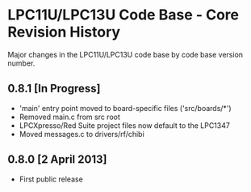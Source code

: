 # LPC11U/LPC13U Code Base - Core Revision History #

Major changes in the LPC11U/LPC13U code base by code base version number.

## 0.8.1 [In Progress] ##

- 'main' entry point moved to board-specific files ('src/boards/*')
- Removed main.c from src root
- LPCXpresso/Red Suite project files now default to the LPC1347
- Moved messages.c to drivers/rf/chibi

## 0.8.0 [2 April 2013] ##

- First public release
